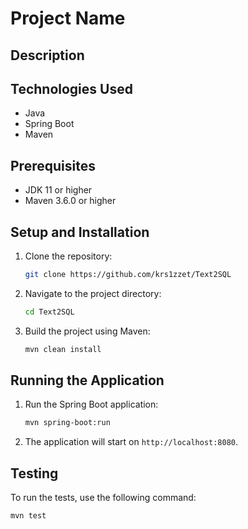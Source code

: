 # Project Name

## Description

## Technologies Used
- Java
- Spring Boot
- Maven

## Prerequisites
- JDK 11 or higher
- Maven 3.6.0 or higher

## Setup and Installation
1. Clone the repository:
    ```sh
    git clone https://github.com/krs1zzet/Text2SQL
    ```
2. Navigate to the project directory:
    ```sh
    cd Text2SQL
    ```
3. Build the project using Maven:
    ```sh
    mvn clean install
    ```

## Running the Application
1. Run the Spring Boot application:
    ```sh
    mvn spring-boot:run
    ```
2. The application will start on `http://localhost:8080`.

## Testing
To run the tests, use the following command:
```sh
mvn test
